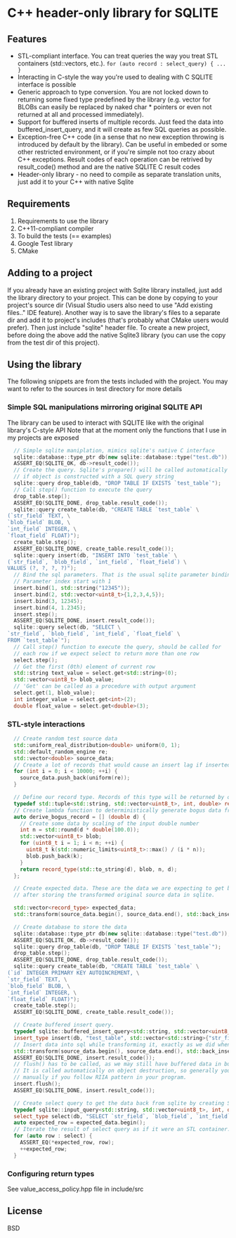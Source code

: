 # C++ header-only library for SQLITE
## Features
* STL-compliant interface. You can treat queries the way you treat STL containers (std::vectors, etc.). ```for (auto record : select_query) { ... }```
* Interacting in C-style the way you're used to dealing with C SQLITE interface is possible
* Generic approach to type conversion. You are not locked down to returning some fixed type predefined by the library (e.g. vector<T> for BLOBs can easily be replaced by naked char * pointers or even not returned at all and processed immediately). 
* Support for buffered inserts of multiple records. Just feed the data into buffered_insert_query, and it will create as few SQL queries as possible.
* Exception-free C++ code (in a sense that no new exception throwing is introduced by default by the library). Can be useful in embeded or some other restricted environment, or if you're simple not too crazy about C++ exceptions. Result codes of each operation can be retrived by result_code() method and are the native SQLITE C result codes
* Header-only library - no need to compile as separate translation units, just add it to your C++ with native Sqlite

## Requirements
1. Requirements to use the library
  1. C++11-compliant compiler
2. To build the tests (== examples)
  1. Google Test library
  2. CMake

## Adding to a project
If you already have an existing project with Sqlite library installed, just add the library directory to your project. This can be done by copying to your project's source dir (Visual Studio users also need to use "Add existing files.." IDE feature). Another way is to save the library's files to a separate dir and add it to project's includes (that's probably what CMake users would prefer). Then just include "sqlite" header file.
To create a new project, before doing the above add the native Sqlite3 library (you can use the copy from the test dir of this project).

## Using the library
The following snippets are from the tests included with the project. You may want to refer to the sources in test directory for more details
### Simple SQL manipulations mirroring original SQLITE API
The library can be used to interact with SQLITE like with the original library's C-style API
Note that at the moment only the functions that I use in my projects are exposed
```c++
  // Simple sqlite maniplation, mimics sqlite's native C interface
  sqlite::database::type_ptr db(new sqlite::database::type("test.db"));
  ASSERT_EQ(SQLITE_OK, db->result_code());
  // Create the query. Sqlite's prepare() will be called automatically
  // if object is constructed with a SQL query string
  sqlite::query drop_table(db, "DROP TABLE IF EXISTS `test_table`");
  // Call step() function to execute the query
  drop_table.step();
  ASSERT_EQ(SQLITE_DONE, drop_table.result_code());
  sqlite::query create_table(db, "CREATE TABLE `test_table` \
(`str_field` TEXT, \
`blob_field` BLOB, \
`int_field` INTEGER, \
`float_field` FLOAT)");
  create_table.step();
  ASSERT_EQ(SQLITE_DONE, create_table.result_code());
  sqlite::query insert(db, "INSERT INTO `test_table` \
(`str_field`, `blob_field`, `int_field`, `float_field`) \
VALUES (?, ?, ?, ?)");
  // Bind the sql parameters. That is the usual sqlite parameter binding.
  // Parameter index start with 1
  insert.bind(1, std::string("12345"));
  insert.bind(2, std::vector<uint8_t>{1,2,3,4,5});
  insert.bind(3, 12345);
  insert.bind(4, 1.2345);
  insert.step();
  ASSERT_EQ(SQLITE_DONE, insert.result_code());
  sqlite::query select(db, "SELECT \
`str_field`, `blob_field`, `int_field`, `float_field` \
FROM `test_table`");
  // Call step() function to execute the query, should be called for
  // each row if we expect select to return more than one row
  select.step();
  // Get the first (0th) element of current row
  std::string text_value = select.get<std::string>(0);
  std::vector<uint8_t> blob_value;
  // 'Get' can be called as a procedure with output argument
  select.get(1, blob_value);
  int integer_value = select.get<int>(2);
  double float_value = select.get<double>(3);
```
### STL-style interactions
```c++
  // Create random test source data
  std::uniform_real_distribution<double> uniform(0, 1);
  std::default_random_engine re;
  std::vector<double> source_data;
  // Create a lot of records that would cause an insert lag if inserted without buffering, in separate queries
  for (int i = 0; i < 10000; ++i) {
    source_data.push_back(uniform(re));
  }

  // Define our record type. Records of this type will be returned by our select query
  typedef std::tuple<std::string, std::vector<uint8_t>, int, double> record_type;
  // Create lambda function to deterministically generate bogus data from random double
  auto derive_bogus_record = [] (double d) {
    // Create some data by scaling of the input double number
    int n = std::round(d * double(100.0));
    std::vector<uint8_t> blob;
    for (uint8_t i = 1; i < n; ++i) {
      uint8_t k(std::numeric_limits<uint8_t>::max() / (i * n));
      blob.push_back(k);
    } 
    return record_type(std::to_string(d), blob, n, d);
  };

  // Create expected data. These are the data we are expecting to get back
  // after storing the transformed original source data in sqlite.

  std::vector<record_type> expected_data;
  std::transform(source_data.begin(), source_data.end(), std::back_inserter(expected_data), derive_bogus_record);

  // Create database to store the data
  sqlite::database::type_ptr db(new sqlite::database::type("test.db"));
  ASSERT_EQ(SQLITE_OK, db->result_code());
  sqlite::query drop_table(db, "DROP TABLE IF EXISTS `test_table`");
  drop_table.step();
  ASSERT_EQ(SQLITE_DONE, drop_table.result_code());
  sqlite::query create_table(db, "CREATE TABLE `test_table` \
(`id` INTEGER PRIMARY KEY AUTOINCREMENT, \
`str_field` TEXT, \
`blob_field` BLOB, \
`int_field` INTEGER, \
`float_field` FLOAT)");
  create_table.step();
  ASSERT_EQ(SQLITE_DONE, create_table.result_code());

  // Create buffered insert query.
  typedef sqlite::buffered_insert_query<std::string, std::vector<uint8_t>, int, double> insert_type;
  insert_type insert(db, "test_table", std::vector<std::string>{"str_field", "blob_field", "int_field", "float_field"});
  // Insert data into sql while transforming it, exactly as we did when generated expected data randomly.
  std::transform(source_data.begin(), source_data.end(), std::back_inserter(insert), derive_bogus_record);
  ASSERT_EQ(SQLITE_DONE, insert.result_code());
  // flush() has to be called, as we may still have buffered data in buffered insert query.
  // It is called automatically on object destruction, so generally you won't need to do this
  // manually if you follow RIIA pattern in your program.
  insert.flush();
  ASSERT_EQ(SQLITE_DONE, insert.result_code());

  // Create select query to get the data back from sqlite by creating STL-compliant input iterator.
  typedef sqlite::input_query<std::string, std::vector<uint8_t>, int, double> select_type;
  select_type select(db, "SELECT `str_field`, `blob_field`, `int_field`, `float_field` FROM `test_table` ORDER BY `id`");
  auto expected_row = expected_data.begin();
  // Iterate the result of select query as if it were an STL container.
  for (auto row : select) {
    ASSERT_EQ(*expected_row, row);
    ++expected_row;
  }
```

### Configuring return types
See value_access_policy.hpp file in include/src

## License
BSD
